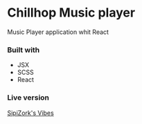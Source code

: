 # Chillhop Music player

Music Player application whit React 

### Built with
 - JSX
 - SCSS
 - React

### Live version
[SipiZork's Vibes](https://chillhop.siposmark.com)

